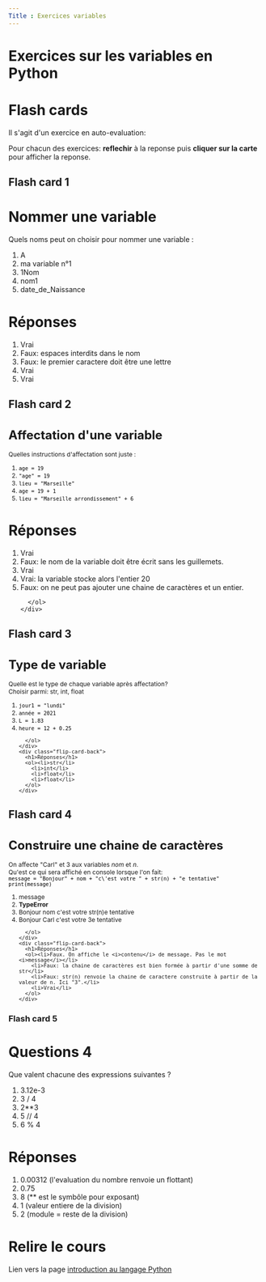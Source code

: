 ```yaml
---
Title : Exercices variables
---
```


# Exercices sur les variables en Python

# Flash cards

Il s'agit d'un exercice en auto-evaluation:

Pour chacun des exercices: **reflechir** à la reponse puis **cliquer sur la carte** pour afficher la reponse.

## Flash card 1

<div class="flip-card">
  <div class="flip-card-inner">
    <div class="flip-card-front">
      <h1>Nommer une variable</h1>
      <p>Quels noms peut on choisir pour nommer une variable :</p>
      <ol>
        <li>A</li>
        <li>ma variable n°1</li>
        <li>1Nom</li>
        <li>nom1</li>
        <li>date_de_Naissance</li>
      </ol>
    </div>
    <div class="flip-card-back">
      <h1>Réponses</h1>
      <ol>
        <li>Vrai</li>
        <li>Faux: espaces interdits dans le nom</li>
        <li>Faux: le premier caractere doit être une lettre</li>
        <li>Vrai</li>
        <li>Vrai</li>
      </ol>
    </div>
  </div>
</div>

## Flash card 2

<div class="flip-card">
  <div class="flip-card-inner">
    <div class="flip-card-front" style="font-size: 12px">
      <h1>Affectation d'une variable</h1>
      <p>Quelles instructions d'affectation sont juste :</p>
      <ol>
        <li><code style="color:black">age = 19</code></li>
        <li><code style="color:black">"age" = 19</code></li>
        <li><code style="color:black">lieu = "Marseille"</code></li>
        <li><code style="color:black">age = 19 + 1</code></li>
       <li><code style="color:black">lieu = "Marseille arrondissement" + 6</code></li>
      </ol>
    </div>
    <div class="flip-card-back">
      <h1>Réponses</h1>
      <ol>
        <li>Vrai</li>
        <li>Faux: le nom de la variable doit être écrit sans les guillemets.</li>
        <li>Vrai</li>
        <li>Vrai: la variable stocke alors l'entier 20</li>
        <li>Faux: on ne peut pas ajouter une chaine de caractères et un entier.</li>
        
      </ol>
    </div>
  </div>
</div>

## Flash card 3

<div class="flip-card">
  <div class="flip-card-inner">
    <div class="flip-card-front" style="font-size: 12px">
      <h1>Type de variable</h1>
      <p>Quelle est le type de chaque variable après affectation?<br>
      Choisir parmi: str, int, float</p>
      <ol>
        <li><code style="color:black">jour1 = "lundi"</code></li>
        <li><code style="color:black">année = 2021</code></li>
        <li><code style="color:black">L = 1.83</code></li>
        <li><code style="color:black">heure = 12 + 0.25</code></li>

      </ol>
    </div>
    <div class="flip-card-back">
      <h1>Réponses</h1>
      <ol><li>str</li>
        <li>int</li>
        <li>float</li>
        <li>float</li>
      </ol>
    </div>
  </div>
</div>

## Flash card 4

<div class="flip-card">
  <div class="flip-card-inner">
    <div class="flip-card-front" style="font-size: 12px">
      <h1>Construire une chaine de caractères</h1>
      <p>On affecte "Carl" et 3 aux variables <i>nom</i> et <i>n</i>.<br>
        Qu'est ce qui sera affiché en console lorsque l'on fait:<br>
        <code style="color:black">message = "Bonjour" + nom + "c\'est votre " + str(n) + "e tentative"</code><br>
        <code style="color:black">print(message)</code>
      </p>
      <ol>
        <li>message</li>
        <li><b>TypeError</b></li>
        <li>Bonjour nom c'est votre str(n)e tentative</li>
        <li>Bonjour Carl c'est votre 3e tentative</li>

      </ol>
    </div>
    <div class="flip-card-back">
      <h1>Réponses</h1>
      <ol><li>Faux. On affiche le <i>contenu</i> de message. Pas le mot <i>message</i></li>
        <li>Faux: la chaine de caractères est bien formée à partir d'une somme de str</li>
        <li>Faux: str(n) renvoie la chaine de caractere construite à partir de la valeur de n. Ici "3".</li>
        <li>Vrai</li>
      </ol>
    </div>
  </div>
</div>

### Flash card 5

<div class="flip-card">
  <div class="flip-card-inner">
    <div class="flip-card-front">
      <h1>Questions 4</h1>
      Que valent chacune des expressions suivantes ?
      <ol><li>3.12e-3</li>
        <li>3 / 4</li>
        <li>2**3</li>
        <li>5 // 4</li>
        <li>6 % 4</li>
      </ol>
    </div>
    <div class="flip-card-back">
      <h1>Réponses</h1>
      <ol><li>0.00312 (l'evaluation du nombre renvoie un flottant)</li>
        <li>0.75</li>
        <li>8 (** est le symbôle pour exposant)</li>
        <li>1 (valeur entiere de la division)</li>
        <li>2 (module = reste de la division)</li>
      </ol>
    </div>
  </div>
</div>

# Relire le cours
Lien vers la page [introduction au langage Python](/docs/SNT_2nde/pages/pages_algo/python/python2/index.html)

<script type="text/javascript" src="/scripts/flash_cards.js"></script>
